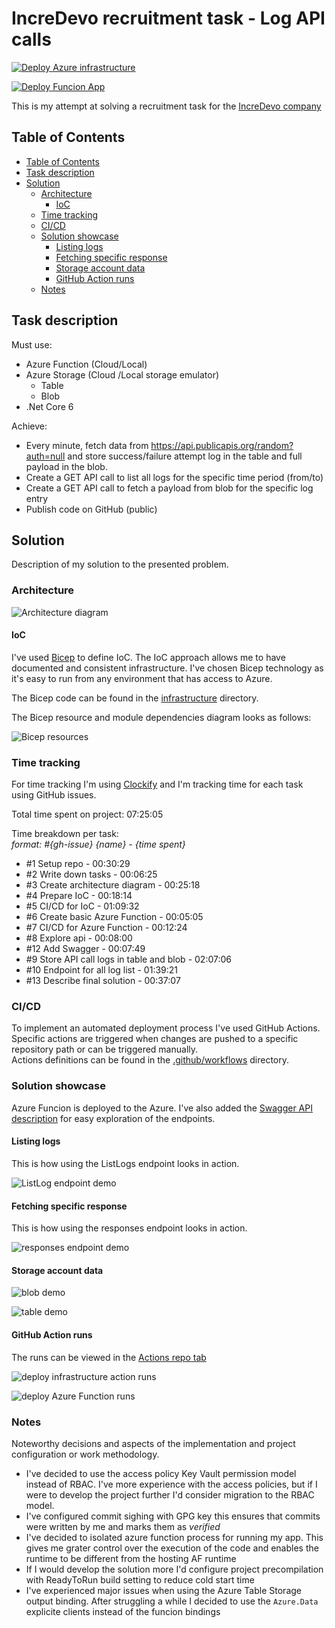 # IncreDevo recruitment task - Log API calls

[![Deploy Azure infrastructure](https://github.com/christopher-dabrowski/incredevo-recruitment-log-api-calls/actions/workflows/deployInfrastructure.yml/badge.svg)](https://github.com/christopher-dabrowski/incredevo-recruitment-log-api-calls/actions/workflows/deployInfrastructure.yml)

[![Deploy Funcion App](https://github.com/christopher-dabrowski/incredevo-recruitment-log-api-calls/actions/workflows/deployAzureFuncion.yml/badge.svg)](https://github.com/christopher-dabrowski/incredevo-recruitment-log-api-calls/actions/workflows/deployAzureFuncion.yml)

This is my attempt at solving a recruitment task for the [IncreDevo company](https://incredevo.com/)

## Table of Contents

- [Table of Contents](#table-of-contents)
- [Task description](#task-description)
- [Solution](#solution)
  - [Architecture](#architecture)
    - [IoC](#ioc)
  - [Time tracking](#time-tracking)
  - [CI/CD](#cicd)
  - [Solution showcase](#solution-showcase)
    - [Listing logs](#listing-logs)
    - [Fetching specific response](#fetching-specific-response)
    - [Storage account data](#storage-account-data)
    - [GitHub Action runs](#github-action-runs)
  - [Notes](#notes)

## Task description

Must use:

- Azure Function (Cloud/Local)
- Azure Storage (Cloud /Local storage emulator)
  - Table
  - Blob
- .Net Core 6

Achieve:

- Every minute, fetch data from <https://api.publicapis.org/random?auth=null> and store success/failure attempt log in the table and full payload in the blob.
- Create a GET API call to list all logs for the specific time period (from/to)
- Create a GET API call to fetch a payload from blob for the specific log entry
- Publish code on GitHub (public)

## Solution

Description of my solution to the presented problem.

### Architecture

![Architecture diagram](docs/Architecture.drawio.png)

#### IoC

I've used [Bicep](https://learn.microsoft.com/en-us/azure/azure-resource-manager/bicep/overview) to define IoC. The IoC approach allows me to have documented and consistent infrastructure.
I've chosen Bicep technology as it's easy to run from any environment that has access to Azure.

The Bicep code can be found in the [infrastructure](infrastructure) directory.

The Bicep resource and module dependencies diagram looks as follows:

![Bicep resources](./docs/Bicep_resources.png)

### Time tracking

For time tracking I'm using [Clockify](https://clockify.me/) and I'm tracking time for each task using GitHub issues.  

Total time spent on project: 07:25:05

Time breakdown per task:  
_format: \#{gh-issue} {name} - {time spent}_

- #1 Setup repo - 00:30:29
- #2 Write down tasks - 00:06:25
- #3 Create architecture diagram - 00:25:18
- #4 Prepare IoC - 00:18:14
- #5 CI/CD for IoC - 01:09:32
- #6 Create basic Azure Function - 00:05:05
- #7 CI/CD for Azure Function - 00:12:24
- #8 Explore api - 00:08:00
- #12 Add Swagger - 00:07:49
- #9 Store API call logs in table and blob - 02:07:06
- #10 Endpoint for all log list - 01:39:21
- #13 Describe final solution - 00:37:07

### CI/CD

To implement an automated deployment process I've used GitHub Actions.  
Specific actions are triggered when changes are pushed to a specific repository path or can be triggered manually.  
Actions definitions can be found in the [.github/workflows](.github/workflows) directory.

### Solution showcase

Azure Funcion is deployed to the Azure. I've also added the [Swagger API description](https://kd-dev-log-api-func.azurewebsites.net/api/swagger/ui) for easy exploration of the endpoints.

#### Listing logs

This is how using the ListLogs endpoint looks in action.

![ListLog endpoint demo](docs/ListLog_endpoint_demo.gif)

#### Fetching specific response

This is how using the responses endpoint looks in action.

![responses endpoint demo](docs/responses_endpoint_demo.gif)

#### Storage account data

![blob demo](docs/blob_demo.png)

![table demo](docs/table_demo.png)

#### GitHub Action runs

The runs can be viewed in the [Actions repo tab](https://github.com/christopher-dabrowski/incredevo-recruitment-log-api-calls/actions)

![deploy infrastructure action runs](docs/deploy_infrastructure_action_runs.png)

![deploy Azure Function runs](docs/deploy_af_runs.png)

### Notes

Noteworthy decisions and aspects of the implementation and project configuration or work methodology.

- I've decided to use the access policy Key Vault permission model instead of RBAC. I've more experience with the access policies, but if I were to develop the project further I'd consider migration to the RBAC model.
- I've configured commit sighing with GPG key this ensures that commits were written by me and marks them as _verified_
- I've decided to isolated azure function process for running my app. This gives me grater control over the execution of the code and enables the runtime to be different from the hosting AF runtime
- If I would develop the solution more I'd configure project precompilation with ReadyToRun build setting to reduce cold start time
- I've experienced major issues when using the Azure Table Storage output binding. After struggling a while I decided to use the `Azure.Data` explicite clients instead of the funcion bindings
